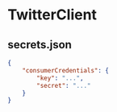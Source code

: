 # TwitterClient

## secrets.json
```json
{
	"consumerCredentials": {
		"key": "...",
		"secret": "..."
	}
}
```